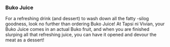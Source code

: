 <h3>Buko Juice</h3>
For a refreshing drink (and dessert) to wash down all the fatty -silog goodness, look no further than ordering Buko Juice! At Tapsi ni Vivian, your Buko Juice comes in an actual Buko fruit, and when you are finished slurping all that refreshing juice, you can have it opened and devour the meat as a dessert!